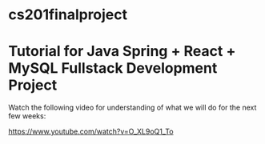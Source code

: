 # cs201finalproject

# Tutorial for Java Spring + React + MySQL Fullstack Development Project

Watch the following video for understanding of what we will do for the next few weeks:

https://www.youtube.com/watch?v=O_XL9oQ1_To
